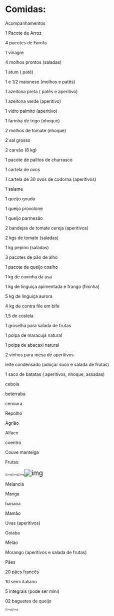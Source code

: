 #  Comidas:



Acompanhamentos



1 Pacote de Arroz

4 pacotes de Farofa

1 vinagre

4 molhos prontos (saladas)

1 atum ( patê)

1 e 1/2 maionese (molhos e patês)

1 azeitona preta ( patês e aperitivo)

1 azeitona verde (aperitivo)

1 vidro palmito (aperitivo)

1 farinha de trigo (nhoque)

2 molhos de tomate (nhoque)

2 sal grosso

2 carvão (8 kg)

1 pacote de palitos de churrasco

1  cartela de ovos

1 cartela de 30 ovos de codorna (aperitivos)

1 salame 

1 queijo gouda

1 queijo provolone

1 queijo parmesão

2 bandejas de tomate cereja (aperitivos)

2 kgs de tomate (saladas)

1 kg pepino (saladas)

3 pacotes de pão de alho

1 pacote de queijo coalho

1 kg de coxinha da asa

1 kg de linguiça apimentada e frango (fininha)

5 kg de linguiça aurora

4 kg de contra file em bife

1,5 de costela

1 groselha para salada de frutas

1 polpa de maracujá natural

1 polpa de abacaxi natural

2 vinhos para mesa de aperitivos

leite condensado (adoçar suco e salada de frutas)





1 saco de batatas ( aperitivos, nhoque, assadas)

cebola

beterraba

cenoura

Repolho

Agrião

Alface

coentro

Couve manteiga



Frutas:

<img src="https://i.pinimg.com/564x/b8/95/89/b89589464a774a9a768cab6f5f524b8e.jpg" alt="img" style="zoom: 50%;" /><img src="https://i.pinimg.com/564x/bb/b3/f7/bbb3f73262ac653cf1ee73ac4aaa7dd7.jpg" alt="img" style="zoom:50%;" /><img src="https://i.pinimg.com/564x/28/c5/22/28c522e5e7959b8bd5481346a149a267.jpg" alt="img" style="zoom:50%;" /><img src="https://i.pinimg.com/564x/45/3f/0b/453f0b9e72d8611aeac9e27c54040511.jpg" alt="img" style="zoom: 150%;" />

Melancia

Manga

banana

Mamão

Uvas (aperitivos)

Goiaba

Melão

Morango (aperitivos e salada de frutas)



Pães 

20 pães francês

10 semi italiano

5 integrais (pode ser mini)

02 baguetes de queijo

<img src="https://i.pinimg.com/564x/cb/47/26/cb47264ba3575965da6fbaa804ecca08.jpg" alt="img" style="zoom: 50%;" /><img src="https://i.pinimg.com/564x/b3/12/d0/b312d0832f13465222ac59d260c99914.jpg" alt="img" style="zoom:50%;" />